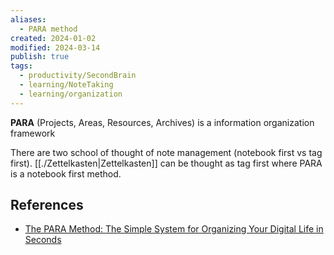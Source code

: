 ```yaml
---
aliases:
  - PARA method
created: 2024-01-02
modified: 2024-03-14
publish: true
tags:
  - productivity/SecondBrain
  - learning/NoteTaking
  - learning/organization
---
```


**PARA** (Projects, Areas, Resources, Archives) is a information organization framework

There are two school of thought of note management (notebook first vs tag first). [[./Zettelkasten|Zettelkasten]] can be thought as tag first where PARA is a notebook first method.

## References
- [The PARA Method: The Simple System for Organizing Your Digital Life in Seconds](https://fortelabs.com/blog/para/)